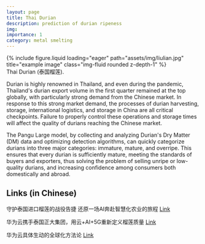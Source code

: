 ```yaml
---
layout: page
title: Thai Durian
description: prediction of durian ripeness
img:
importance: 1
category: metal smelting
---
```


<div class="row justify-content-center">
    <div class="col-sm-4 mt-3 mt-md-0">
        {% include figure.liquid loading="eager" path="assets/img/liulian.jpg" title="example image" class="img-fluid rounded z-depth-1" %}
    </div>
</div>
<div class="caption">
    Thai Durian (泰国榴莲).
</div>


Durian is highly renowned in Thailand, and even during the pandemic, Thailand's durian export volume in the first quarter remained at the top globally, with particularly strong demand from the Chinese market. In response to this strong market demand, the processes of durian harvesting, storage, international logistics, and storage in China are all critical checkpoints. Failure to properly control these operations and storage times will affect the quality of durians reaching the Chinese market.

The Pangu Large model, by collecting and analyzing Durian's Dry Matter (DM) data and optimizing detection algorithms, can quickly categorize durians into three major categories: immature, mature, and overripe. This ensures that every durian is sufficiently mature, meeting the standards of buyers and exporters, thus solving the problem of selling unripe or low-quality durians, and increasing confidence among consumers both domestically and abroad.


<div class="publications">
    <h2>Links (in Chinese)</h2>
    <p>守护泰国进口榴莲的战役告捷 还原一场AI奔赴智慧化农业的旅程 <a href="https://baijiahao.baidu.com/s?id=1743843019607505310&wfr=spider&for=pc">Link</a></p>
    <p>华为云携手泰国正大集团，用云+AI+5G重新定义榴莲质量 <a href="https://mp.weixin.qq.com/s?__biz=Mzg4Nzg0MTk3MA==&mid=2247483981&idx=1&sn=28dc96d03c7b8efac359746354e3477a&chksm=cf857790f8f2fe86cdac9280c76231a45aee69e39ece6f4eb5d06455f5d0b5466cebf862ada2&mpshare=1&scene=1&srcid=0813trzh6cjtoZPF3EqlggdI&sharer_shareinfo=3ef76ef26e56f465841e9512a53c5b2f&sharer_shareinfo_first=3ef76ef26e56f465841e9512a53c5b2f#rd">Link</a></p>
    <p>华为云具体生动的全球化方法论 <a href="https://mp.weixin.qq.com/s?__biz=MzI2NDk5NzA0Mw==&mid=2248139928&idx=2&sn=007be270dbffbf4606064dd91d9d45f6&chksm=eaaf5544ddd8dc52de5cc7387d08696624a26bef68eed088b221e4e496c7534e9a1085907acf&mpshare=1&scene=1&srcid=0813nqcAsXnYGt12HB9Akv1W&sharer_shareinfo=52a7acaca6fd66639fffb706ee2dff14&sharer_shareinfo_first=52a7acaca6fd66639fffb706ee2dff14#rd">Link</a></p>
</div>
